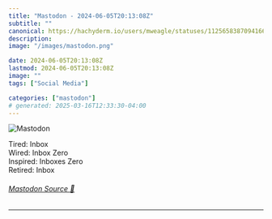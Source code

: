 ```yaml
---
title: "Mastodon - 2024-06-05T20:13:08Z"
subtitle: ""
canonical: https://hachyderm.io/users/mweagle/statuses/112565838709416617
description:
image: "/images/mastodon.png"

date: 2024-06-05T20:13:08Z
lastmod: 2024-06-05T20:13:08Z
image: ""
tags: ["Social Media"]

categories: ["mastodon"]
# generated: 2025-03-16T12:33:30-04:00
---
```

![Mastodon](/images/mastodon.png)

<p>Tired: Inbox<br />Wired: Inbox Zero<br />Inspired: Inboxes Zero<br />Retired: Inbox</p>


###### [Mastodon Source 🐘](https://hachyderm.io/@mweagle/112565838709416617)

___
